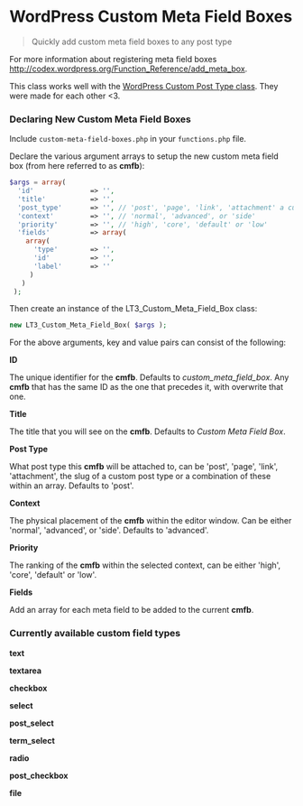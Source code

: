 # WordPress Custom Meta Field Boxes

> Quickly add custom meta field boxes to any post type

For more information about registering meta field boxes http://codex.wordpress.org/Function_Reference/add_meta_box.

This class works well with the [WordPress Custom Post Type class](https://github.com/beaucharman/wordpress-custom-post-type). They were made for each other <3.

### Declaring New Custom Meta Field Boxes

Include `custom-meta-field-boxes.php` in your `functions.php` file.

Declare the various argument arrays to setup the new custom meta field box (from here referred to as **cmfb**):

```php
$args = array(
  'id'              => '',
  'title'           => '',
  'post_type'       => '', // 'post', 'page', 'link', 'attachment' a custom post type slug, or array
  'context'         => '', // 'normal', 'advanced', or 'side'
  'priority'        => '', // 'high', 'core', 'default' or 'low'
  'fields'          => array(
    array(
      'type'        => '',
      'id'          => '',
      'label'       => ''
     )
   )
 );
```

Then create an instance of the LT3_Custom_Meta_Field_Box class:

```php
new LT3_Custom_Meta_Field_Box( $args );
```

For the above arguments, key and value pairs can consist of the following:

**ID**

The unique identifier for the **cmfb**. Defaults to *custom_meta_field_box*. Any **cmfb** that has the same ID as the one that precedes it, with overwrite that one.

**Title**

The title that you will see on the **cmfb**. Defaults to *Custom Meta Field Box*.

**Post Type**

What post type this **cmfb** will be attached to, can be 'post', 'page', 'link', 'attachment', the slug of a custom post type or a combination of these within an array. Defaults to 'post'.

**Context**

The physical placement of the **cmfb** within the editor window. Can be either 'normal', 'advanced', or 'side'. Defaults to 'advanced'.

**Priority**

The ranking of the **cmfb** within the selected context, can be either 'high', 'core', 'default' or 'low'.

**Fields**

Add an array for each meta field to be added to the current **cmfb**.

### Currently available custom field types

**text**

**textarea**

**checkbox**

**select**

**post_select**

**term_select**

**radio**

**post_checkbox**

**file**

